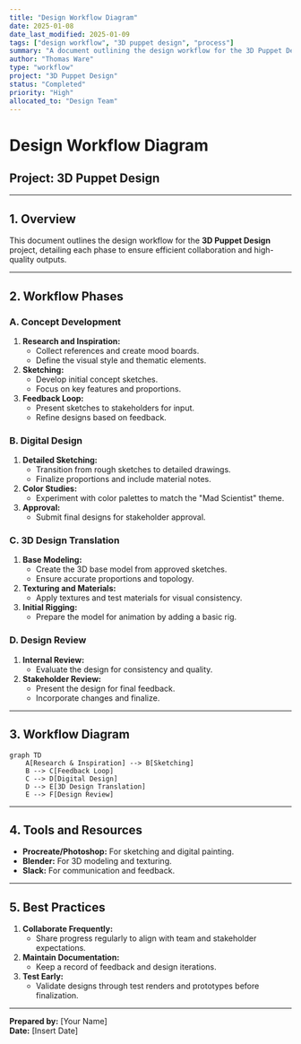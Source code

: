 ```yaml
---
title: "Design Workflow Diagram"
date: 2025-01-08
date_last_modified: 2025-01-09
tags: ["design workflow", "3D puppet design", "process"]
summary: "A document outlining the design workflow for the 3D Puppet Design project, detailing phases from concept development to final design review."
author: "Thomas Ware"
type: "workflow"
project: "3D Puppet Design"
status: "Completed"
priority: "High"
allocated_to: "Design Team"
---
```

# **Design Workflow Diagram**

## **Project:** 3D Puppet Design

---

## **1. Overview**
This document outlines the design workflow for the **3D Puppet Design** project, detailing each phase to ensure efficient collaboration and high-quality outputs.

---

## **2. Workflow Phases**

### **A. Concept Development**
1. **Research and Inspiration:**
   - Collect references and create mood boards.
   - Define the visual style and thematic elements.
2. **Sketching:**
   - Develop initial concept sketches.
   - Focus on key features and proportions.
3. **Feedback Loop:**
   - Present sketches to stakeholders for input.
   - Refine designs based on feedback.

### **B. Digital Design**
1. **Detailed Sketching:**
   - Transition from rough sketches to detailed drawings.
   - Finalize proportions and include material notes.
2. **Color Studies:**
   - Experiment with color palettes to match the "Mad Scientist" theme.
3. **Approval:**
   - Submit final designs for stakeholder approval.

### **C. 3D Design Translation**
1. **Base Modeling:**
   - Create the 3D base model from approved sketches.
   - Ensure accurate proportions and topology.
2. **Texturing and Materials:**
   - Apply textures and test materials for visual consistency.
3. **Initial Rigging:**
   - Prepare the model for animation by adding a basic rig.

### **D. Design Review**
1. **Internal Review:**
   - Evaluate the design for consistency and quality.
2. **Stakeholder Review:**
   - Present the design for final feedback.
   - Incorporate changes and finalize.

---

## **3. Workflow Diagram**

```mermaid
graph TD
    A[Research & Inspiration] --> B[Sketching]
    B --> C[Feedback Loop]
    C --> D[Digital Design]
    D --> E[3D Design Translation]
    E --> F[Design Review]
```

---

## **4. Tools and Resources**
- **Procreate/Photoshop:** For sketching and digital painting.
- **Blender:** For 3D modeling and texturing.
- **Slack:** For communication and feedback.

---

## **5. Best Practices**
1. **Collaborate Frequently:**
   - Share progress regularly to align with team and stakeholder expectations.
2. **Maintain Documentation:**
   - Keep a record of feedback and design iterations.
3. **Test Early:**
   - Validate designs through test renders and prototypes before finalization.

---

**Prepared by:** [Your Name]  
**Date:** [Insert Date]
